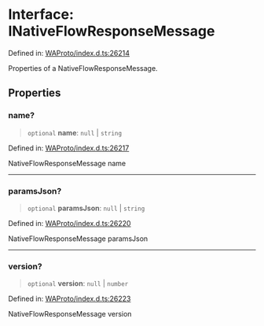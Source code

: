 # Interface: INativeFlowResponseMessage

Defined in: [WAProto/index.d.ts:26214](https://github.com/Fokusdotid/bail/blob/0fe6346a5ff68a74eb71890335c982b44e2da604/WAProto/index.d.ts#L26214)

Properties of a NativeFlowResponseMessage.

## Properties

### name?

> `optional` **name**: `null` \| `string`

Defined in: [WAProto/index.d.ts:26217](https://github.com/Fokusdotid/bail/blob/0fe6346a5ff68a74eb71890335c982b44e2da604/WAProto/index.d.ts#L26217)

NativeFlowResponseMessage name

***

### paramsJson?

> `optional` **paramsJson**: `null` \| `string`

Defined in: [WAProto/index.d.ts:26220](https://github.com/Fokusdotid/bail/blob/0fe6346a5ff68a74eb71890335c982b44e2da604/WAProto/index.d.ts#L26220)

NativeFlowResponseMessage paramsJson

***

### version?

> `optional` **version**: `null` \| `number`

Defined in: [WAProto/index.d.ts:26223](https://github.com/Fokusdotid/bail/blob/0fe6346a5ff68a74eb71890335c982b44e2da604/WAProto/index.d.ts#L26223)

NativeFlowResponseMessage version

